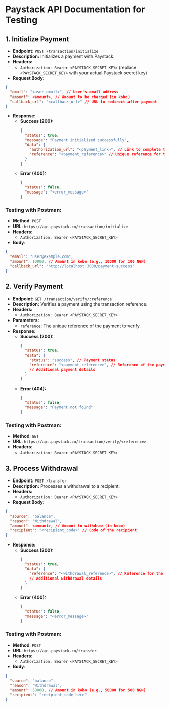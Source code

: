 # Paystack API Documentation for Testing

## 1. Initialize Payment
- **Endpoint:** `POST /transaction/initialize`
- **Description:** Initializes a payment with Paystack.
- **Headers:**
  - `Authorization: Bearer <PAYSTACK_SECRET_KEY>` (replace `<PAYSTACK_SECRET_KEY>` with your actual Paystack secret key)
- **Request Body:**
```json
{
  "email": "<user_email>", // User's email address
  "amount": <amount>, // Amount to be charged (in kobo)
  "callback_url": "<callback_url>" // URL to redirect after payment
}
```
- **Response:**
  - **Success (200):**
    ```json
    {
      "status": true,
      "message": "Payment initialized successfully",
      "data": {
        "authorization_url": "<payment_link>", // Link to complete the payment
        "reference": "<payment_reference>" // Unique reference for the transaction
      }
    }
    ```
  - **Error (400):**
    ```json
    {
      "status": false,
      "message": "<error_message>"
    }
    ```

### Testing with Postman:
- **Method**: `POST`
- **URL**: `https://api.paystack.co/transaction/initialize`
- **Headers**: 
  - `Authorization: Bearer <PAYSTACK_SECRET_KEY>`
- **Body**:
```json
{
  "email": "user@example.com",
  "amount": 10000, // Amount in kobo (e.g., 10000 for 100 NGN)
  "callback_url": "http://localhost:3000/payment-success"
}
```

## 2. Verify Payment
- **Endpoint:** `GET /transaction/verify/:reference`
- **Description:** Verifies a payment using the transaction reference.
- **Headers:**
  - `Authorization: Bearer <PAYSTACK_SECRET_KEY>`
- **Parameters:**
  - `reference`: The unique reference of the payment to verify.
- **Response:**
  - **Success (200):**
    ```json
    {
      "status": true,
      "data": {
        "status": "success", // Payment status
        "reference": "<payment_reference>", // Reference of the payment
        // Additional payment details
      }
    }
    ```
  - **Error (404):**
    ```json
    {
      "status": false,
      "message": "Payment not found"
    }
    ```

### Testing with Postman:
- **Method**: `GET`
- **URL**: `https://api.paystack.co/transaction/verify/<reference>`
- **Headers**: 
  - `Authorization: Bearer <PAYSTACK_SECRET_KEY>`

## 3. Process Withdrawal
- **Endpoint:** `POST /transfer`
- **Description:** Processes a withdrawal to a recipient.
- **Headers:**
  - `Authorization: Bearer <PAYSTACK_SECRET_KEY>`
- **Request Body:**
```json
{
  "source": "balance",
  "reason": "Withdrawal",
  "amount": <amount>, // Amount to withdraw (in kobo)
  "recipient": "<recipient_code>" // Code of the recipient
}
```
- **Response:**
  - **Success (200):**
    ```json
    {
      "status": true,
      "data": {
        "reference": "<withdrawal_reference>", // Reference for the withdrawal
        // Additional withdrawal details
      }
    }
    ```
  - **Error (400):**
    ```json
    {
      "status": false,
      "message": "<error_message>"
    }
    ```

### Testing with Postman:
- **Method**: `POST`
- **URL**: `https://api.paystack.co/transfer`
- **Headers**: 
  - `Authorization: Bearer <PAYSTACK_SECRET_KEY>`
- **Body**:
```json
{
  "source": "balance",
  "reason": "Withdrawal",
  "amount": 50000, // Amount in kobo (e.g., 50000 for 500 NGN)
  "recipient": "recipient_code_here"
}

